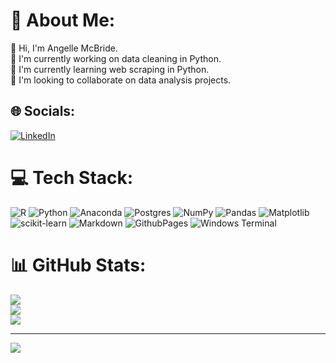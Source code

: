 # 💫 About Me:
👋 Hi, I'm Angelle McBride.<br>🔭 I'm currently working on data cleaning in Python.<br>🌱 I'm currently learning web scraping in Python.<br>🤝 I'm looking to collaborate on data analysis projects.


## 🌐 Socials:
[![LinkedIn](https://img.shields.io/badge/LinkedIn-%230077B5.svg?logo=linkedin&logoColor=white)](https://linkedin.com/in/AngelleMcBride) 

# 💻 Tech Stack:
![R](https://img.shields.io/badge/r-%23276DC3.svg?style=for-the-badge&logo=r&logoColor=white) ![Python](https://img.shields.io/badge/python-3670A0?style=for-the-badge&logo=python&logoColor=ffdd54) ![Anaconda](https://img.shields.io/badge/Anaconda-%2344A833.svg?style=for-the-badge&logo=anaconda&logoColor=white) ![Postgres](https://img.shields.io/badge/postgres-%23316192.svg?style=for-the-badge&logo=postgresql&logoColor=white) ![NumPy](https://img.shields.io/badge/numpy-%23013243.svg?style=for-the-badge&logo=numpy&logoColor=white) ![Pandas](https://img.shields.io/badge/pandas-%23150458.svg?style=for-the-badge&logo=pandas&logoColor=white) ![Matplotlib](https://img.shields.io/badge/Matplotlib-%23ffffff.svg?style=for-the-badge&logo=Matplotlib&logoColor=black) ![scikit-learn](https://img.shields.io/badge/scikit--learn-%23F7931E.svg?style=for-the-badge&logo=scikit-learn&logoColor=white) ![Markdown](https://img.shields.io/badge/markdown-%23000000.svg?style=for-the-badge&logo=markdown&logoColor=white) ![GithubPages](https://img.shields.io/badge/github%20pages-121013?style=for-the-badge&logo=github&logoColor=white) ![Windows Terminal](https://img.shields.io/badge/Windows%20Terminal-%234D4D4D.svg?style=for-the-badge&logo=windows-terminal&logoColor=white)
# 📊 GitHub Stats:
![](https://github-readme-stats.vercel.app/api?username=AngelleMcBride&theme=nightowl&hide_border=true&include_all_commits=false&count_private=true)<br/>
![](https://github-readme-streak-stats.herokuapp.com/?user=AngelleMcBride&theme=nightowl&hide_border=true)<br/>
![](https://github-readme-stats.vercel.app/api/top-langs/?username=AngelleMcBride&theme=nightowl&hide_border=true&include_all_commits=false&count_private=true&layout=compact)

---
[![](https://visitcount.itsvg.in/api?id=AngelleMcBride&icon=0&color=0)](https://visitcount.itsvg.in)

<!-- Proudly created with GPRM ( https://gprm.itsvg.in ) -->
